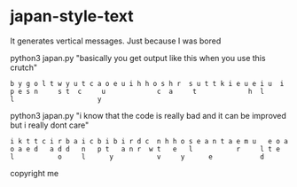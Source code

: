 # japan-style-text
It generates vertical messages. Just because I was bored

python3 japan.py "basically you get output like this when you use this crutch"

`b y g o l t w y u t c
a o e u i h h o s h r 
s u t t k i e u e i u 
i     p e s n     s t 
c     u             c 
a     t             h 
l                    
l                    
y`


python3 japan.py "i know that the code is really bad and it can be improved but i really dont care"

`i k t t c i r b a i c b i b i r d c 
  n h h o s e a n t a e m u   e o a 
  o a e d   a d d   n   p t   a n r 
  w t   e   l           r     l t e 
            l           o     l     
            y           v     y     
                        e           
                        d           `
 
 copyright me
